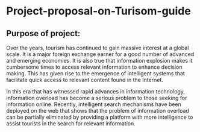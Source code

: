 # Project-proposal-on-Turisom-guide

## Purpose of project:
Over the years, tourism has continued to gain massive interest at a global scale. It is a major foreign exchange earner for a good number of advanced and emerging economies. It is also true that information explosion makes it cumbersome times to access relevant information to enhance decision making. This has given rise to the emergence of intelligent systems that facilitate quick access to relevant content found in the Internet.  
 
In this era that has witnessed rapid advances in information technology, information overload has become a serious problem to those seeking for information online. Recently, intelligent search mechanisms have been deployed on the web that shows that the problem of information overload can be partially eliminated by providing a platform with more intelligence to assist tourists in the search for relevant information. 

